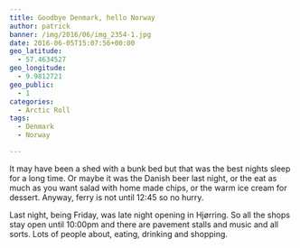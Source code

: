 ```yaml
---
title: Goodbye Denmark, hello Norway
author: patrick
banner: /img/2016/06/img_2354-1.jpg
date: 2016-06-05T15:07:56+00:00
geo_latitude:
  - 57.4634527
geo_longitude:
  - 9.9812721
geo_public:
  - 1
categories:
  - Arctic Roll
tags:
  - Denmark
  - Norway

---
```

It may have been a shed with a bunk bed but that was the best nights sleep for a long time. Or maybe it was the Danish beer last night, or the eat as much as you want salad with home made chips, or the warm ice cream for dessert. Anyway, ferry is not until 12:45 so no hurry.

Last night, being Friday, was late night opening in Hjørring. So all the shops stay open until 10:00pm and there are pavement stalls and music and all sorts. Lots of people about, eating, drinking and shopping.
